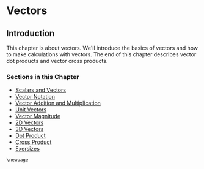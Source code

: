 # Vectors

## Introduction

This chapter is about vectors. We'll introduce the basics of vectors and how to make calculations with vectors. The end of this chapter describes vector dot products and vector cross products.

### Sections in this Chapter

 * [Scalars and Vectors](5.1-vectors-and-scalars.md)
 * [Vector Notation](5.2-vector-notation.md)
 * [Vector Addition and Multiplication](5.3-vector-addition-and-multiplication.md)
 * [Unit Vectors](5.4-unit-vectors.md)
 * [Vector Magnitude](5.5-vector-magnitude.md)
 * [2D Vectors](#)
 * [3D Vectors](#)
 * [Dot Product](#)
 * [Cross Product](5.9-cross-product.md)
 * [Exersizes](#)

```{raw} latex
\newpage
```
